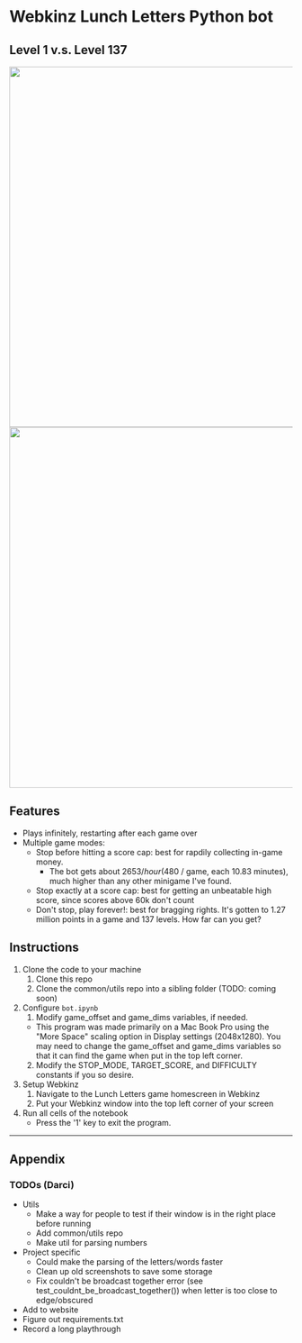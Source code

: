 # Webkinz Lunch Letters Python bot
## Level 1 v.s. Level 137
<img src="./play-level-1.gif" width="640" />
<img src="./play-level-137.gif" width="640" />

## Features
- Plays infinitely, restarting after each game over
- Multiple game modes:
  - Stop before hitting a score cap: best for rapdily collecting in-game money.
    - The bot gets about $2653 / hour ($480 / game, each 10.83 minutes), much higher than any other minigame I've found.
  - Stop exactly at a score cap: best for getting an unbeatable high score, since scores above 60k don't count
  - Don't stop, play forever!: best for bragging rights. It's gotten to 1.27 million points in a game and 137 levels. How far can you get?

## Instructions
1. Clone the code to your machine
   1. Clone this repo
   2. Clone the common/utils repo into a sibling folder (TODO: coming soon)
3. Configure `bot.ipynb`
   1. Modify game_offset and game_dims variables, if needed.
    * This program was made primarily on a Mac Book Pro using the "More Space" scaling option in Display settings (2048x1280). You may need to change the game_offset and game_dims variables so that it can find the game when put in the top left corner.
   2. Modify the STOP_MODE, TARGET_SCORE, and DIFFICULTY constants if you so desire.
2. Setup Webkinz
   1. Navigate to the Lunch Letters game homescreen in Webkinz
   2. Put your Webkinz window into the top left corner of your screen
4. Run all cells of the notebook
   * Press the '1' key to exit the program.

---

## Appendix
### TODOs (Darci)
- Utils
  - Make a way for people to test if their window is in the right place before running
  - Add common/utils repo
  - Make util for parsing numbers
- Project specific
  - Could make the parsing of the letters/words faster
  - Clean up old screenshots to save some storage
  - Fix couldn't be broadcast together error (see test_couldnt_be_broadcast_together()) when letter is too close to edge/obscured
- Add to website
- Figure out requirements.txt
- Record a long playthrough